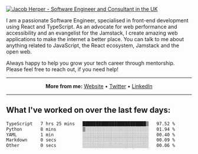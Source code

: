 [![Jacob Herper - Software Engineer and Consultant in the UK](https://res.cloudinary.com/jacobherper/image/upload/v1641506277/gh-image.png)](https://jacobherper.com/)

I am a passionate Software Engineer, specialised in front-end development using React and TypeScript. As an advocate for web performance and accessibility and an evangelist for the Jamstack, I create amazing web applications to make the internet a better place. You can talk to me about anything related to JavaScript, the React ecosystem, Jamstack and the open web.

Always happy to help you grow your tech career through mentorship. Please feel free to reach out, if you need help!

---

<p align="center">
  <strong>More from me:</strong> 
  <a href="https://jacobherper.com/">Website</a> •
  <a href="https://twitter.com/intent/follow?screen_name=jakeherp&tw_p=followbutton">Twitter</a> •
  <a href="https://www.linkedin.com/in/jacobherper/">LinkedIn</a>
</p>

---

## What I've worked on over the last few days:

<!--START_SECTION:waka-->

```txt
TypeScript   7 hrs 25 mins   ████████████████████████▒   97.52 %
Python       8 mins          ▒░░░░░░░░░░░░░░░░░░░░░░░░   01.94 %
YAML         1 min           ░░░░░░░░░░░░░░░░░░░░░░░░░   00.40 %
Markdown     0 secs          ░░░░░░░░░░░░░░░░░░░░░░░░░   00.09 %
Other        0 secs          ░░░░░░░░░░░░░░░░░░░░░░░░░   00.06 %
```

<!--END_SECTION:waka-->
